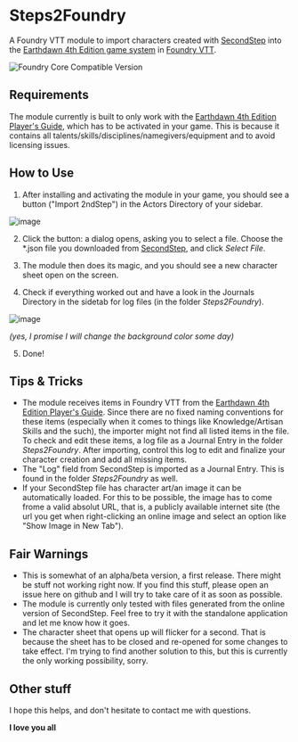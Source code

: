 # Steps2Foundry
A Foundry VTT module to import characters created with [SecondStep](www.secondstep.dk/Steps/) into the [Earthdawn 4th Edition game system](https://foundryvtt.com/packages/earthdawn4e) in [Foundry VTT](https://foundryvtt.com/).

![Foundry Core Compatible Version](https://img.shields.io/badge/dynamic/json.svg?url=https%3A%2F%2Fraw.githubusercontent.com%2F[ChristopherSD]%2F[ed4-steps2foundry]%2Fmaster%2Fsrc%2Fmodule.json&label=Foundry%20Version&query=$.compatibleCoreVersion&colorB=orange)


## Requirements
The module currently is built to only work with the [Earthdawn 4th Edition Player's Guide](https://foundryvtt.com/packages/earthdawn-pg-compendium), which has to be activated in your game. This is because it contains all talents/skills/disciplines/namegivers/equipment and to avoid licensing issues.


## How to Use
1. After installing and activating the module in your game, you should see a button ("Import 2ndStep") in the Actors Directory of your sidebar. 

![image](https://user-images.githubusercontent.com/15212005/128745517-5a626f95-60ff-46f7-bf16-eb7727ec0aec.png)

2. Click the button: a dialog opens, asking you to select a file. Choose the \*.json file you downloaded from [SecondStep](www.secondstep.dk/Steps/), and click _Select File_.

3. The module then does its magic, and you should see a new character sheet open on the screen.

4. Check if everything worked out and have a look in the Journals Directory in the sidetab for log files (in the folder _Steps2Foundry_).

![image](https://user-images.githubusercontent.com/15212005/128746862-b18ca2e0-c06a-4b44-a007-5bdcb377b018.png)

_(yes, I promise I will change the background color some day)_

5. Done!
 

## Tips & Tricks
- The module receives items in Foundry VTT from the [Earthdawn 4th Edition Player's Guide](https://foundryvtt.com/packages/earthdawn-pg-compendium). Since there are no fixed naming conventions for these items (especially when it comes to things like Knowledge/Artisan Skills and the such), the importer might not find all listed items in the file. To check and edit these items, a log file as a Journal Entry in the folder _Steps2Foundry_. After importing, control this log to edit and finalize your character creation and add all missing items.
- The "Log" field from SecondStep is imported as a Journal Entry. This is found in the folder _Steps2Foundry_ as well.
- If your SecondStep file has character art/an image it can be automatically loaded. For this to be possible, the image has to come frome a valid absolut URL, that is, a publicly available internet site (the url you get when right-clicking an online image and select an option like "Show Image in New Tab").


## Fair Warnings
- This is somewhat of an alpha/beta version, a first release. There might be stuff not working right now. If you find this stuff, please open an issue here on github and I will try to take care of it as soon as possible.
- The module is currently only tested with files generated from the online version of SecondStep. Feel free to try it with the standalone application and let me know how it goes.
- The character sheet that opens up will flicker for a second. That is because the sheet has to be closed and re-opened for some changes to take effect. I'm trying to find another solution to this, but this is currently the only working possibility, sorry.


## Other stuff
I hope this helps, and don't hesitate to contact me with questions.

**I love you all**
